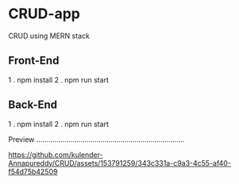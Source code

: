 # CRUD-app
 CRUD using MERN stack

 Front-End
 ------------------------------------------------------------------------
 1 . npm install
 2 . npm run start

 Back-End
 ------------------------------------------------------------------------
 1 . npm install
 2 . npm run start

 Preview
..........................................................................


https://github.com/kulender-Annapureddy/CRUD/assets/153791259/343c331a-c9a3-4c55-af40-f54d75b42509

